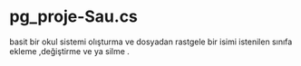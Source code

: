 # pg_proje-Sau.cs
basit bir okul sistemi olışturma ve dosyadan rastgele bir isimi istenilen sınıfa ekleme ,değiştirme ve ya silme .
